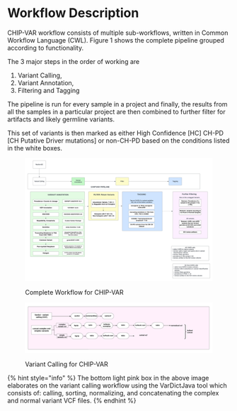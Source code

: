 # Workflow Description

CHIP-VAR workflow consists of multiple sub-workflows, written in Common Workflow Language (CWL). Figure 1 shows the complete pipeline grouped according to functionality.&#x20;

The 3 major steps in the order of working are&#x20;

1. Variant Calling,
2. Variant Annotation,
3. Filtering and Tagging

The pipeline is run for every sample in a project and finally, the results from all the samples in a particular project are then combined to further filter for artifacts and likely germline variants.&#x20;

This set of variants is then marked as either High Confidence \[HC] CH-PD \[CH Putative Driver mutations] or non-CH-PD based on the conditions listed in the white boxes.&#x20;

<figure><img src=".gitbook/assets/CHIPVAR_pipeline.jpeg" alt=""><figcaption><p>Complete Workflow for CHIP-VAR</p></figcaption></figure>

<figure><img src=".gitbook/assets/chipvar_vardict.jpeg" alt=""><figcaption><p>Variant Calling for CHIP-VAR</p></figcaption></figure>

{% hint style="info" %}
The bottom light pink box in the above image elaborates on the variant calling workflow using the VarDictJava tool which consists of: calling, sorting, normalizing, and concatenating the complex and normal variant VCF files.&#x20;
{% endhint %}
